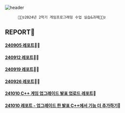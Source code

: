 ![header](https://capsule-render.vercel.app/api?type=waving&color=auto&height=250&section=header&text=2024년도%202학기%20게임프로그래밍&fontSize=40&animation=twinkling&fontAlignY=35)

          🙇🏻‍♀️2024년 2학기 게임프로그래밍 수업 실습&과제🙇🏻‍♀️

## REPORT📕
#### [240905 레포트](https://github.com/SHAhn1111/gamepgm/tree/main/0905)✍🏻
#### [240912 레포트](https://github.com/SHAhn1111/gamepgm/tree/main/0912)✍🏻
#### [240919 레포트](https://github.com/SHAhn1111/gamepgm/tree/main/0919)✍🏻
#### [240926 레포트](https://github.com/SHAhn1111/gamepgm/tree/main/0926)✍🏻
#### [241010 C++ 게임 업그레이드 발표 업로드 레포트](https://github.com/SHAhn1111/gamepgm/tree/main/1010발표)📢
#### [241010 레포트 - 업그레이드 한 발표 C++에서 기능 더 추가하기](https://github.com/SHAhn1111/gamepgm/tree/main/1010)📢
